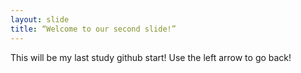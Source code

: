 ```yaml
---
layout: slide
title: “Welcome to our second slide!”
---
```

This will be my last study github start!
Use the left arrow to go back!
